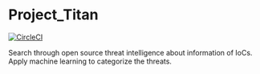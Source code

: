 # Project_Titan

[![CircleCI](https://circleci.com/gh/RafaelSouza94/Project_Titan/tree/master.svg?style=shield)](https://circleci.com/gh/RafaelSouza94/Project_Titan/tree/master)

Search through open source threat intelligence about information of IoCs. Apply machine learning to categorize the threats.
